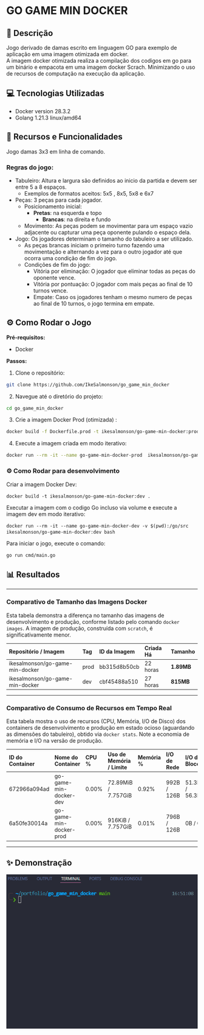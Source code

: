 # GO GAME MIN DOCKER 

## 📝 Descrição
Jogo derivado de damas escrito em linguagem GO para exemplo de aplicação em uma imagem otimizada em docker. <br>
A imagem docker otimizada realiza a compilação dos codigos em go para um binário e empacota em uma imagem docker Scrach. Minimizando o uso de recursos de computação na execução da aplicação.


## 💻 Tecnologias Utilizadas
- Docker version 28.3.2
- Golang 1.21.3 linux/amd64

## 🚀 Recursos e Funcionalidades
Jogo damas 3x3 em linha de comando.

### Regras do jogo: 
- Tabuleiro: Altura e largura são definidos ao inicio da partida e devem ser entre 5 a 8 espaços.
	- Exemplos de formatos aceitos: 5x5 , 8x5, 5x8 e 6x7
- Peças: 3 peças para cada jogador. 
  - Posicionamento inicial: <br>
  	- **Pretas**: na esquerda e topo <br>
        - **Brancas**: na direita e fundo  <br>
  - Movimento: As peças podem se movimentar para um espaço vazio adjacente ou capturar uma peça oponente pulando o espaço dela. <br>
- Jogo: Os jogadores determinam o tamanho do tabuleiro a ser utilizado.  
	- As peças brancas iniciam o primeiro turno fazendo uma movimentação e alternando a vez para o outro jogador até que ocorra uma condição de fim do jogo. <br>
	- Condições de fim do jogo: <br>
		- Vitória por eliminação: O jogador que eliminar todas as peças do oponente vence. <br>
		- Vitória por pontuação:  O jogador com mais peças ao final de 10 turnos vence. <br>
		- Empate: Caso os jogadores tenham o mesmo numero de peças ao final de 10 turnos, o jogo termina em empate.<br>


## ⚙️ Como Rodar o Jogo

**Pré-requisitos:**
- Docker

**Passos:**
1. Clone o repositório:
```bash
git clone https://github.com/IkeSalmonson/go_game_min_docker
```

2. Navegue até o diretório do projeto:
``` bash
cd go_game_min_docker
```

3. Crie a  imagem Docker Prod (otimizada) : 
``` bash
docker build -f Dockerfile.prod -t ikesalmonson/go-game-min-docker:prod .
```
4. Execute a imagem criada em modo iterativo:
``` bash
docker run --rm -it --name go-game-min-docker-prod  ikesalmonson/go-game-min-docker:prod
``` 

### ⚙️ Como Rodar para desenvolvimento
Criar a imagem Docker Dev:
``` 
docker build -t ikesalmonson/go-game-min-docker:dev .   
```

Executar a imagem com o codigo Go incluso via volume e execute a imagem dev em modo iterativo: 
``` 
docker run --rm -it --name go-game-min-docker-dev -v $(pwd):/go/src ikesalmonson/go-game-min-docker:dev bash 
```
Para iniciar o jogo, execute o comando:
``` 
go run cmd/main.go
``` 


## 📊 Resultados

---

### Comparativo de Tamanho das Imagens Docker

Esta tabela demonstra a diferença no tamanho das imagens de desenvolvimento e produção, conforme listado pelo comando `docker images`. A imagem de produção, construída com `scratch`, é significativamente menor.

| Repositório / Imagem | Tag    | ID da Imagem | Criada Há | Tamanho |
| :------------------- | :----- | :----------- | :-------- | :------ |
| ikesalmonson/go-game-min-docker | prod | bb315d8b50cb | 22 horas  | **1.89MB** |
| ikesalmonson/go-game-min-docker | dev  | cbf45488a510 | 27 horas  | **815MB** |

---

### Comparativo de Consumo de Recursos em Tempo Real

Esta tabela mostra o uso de recursos (CPU, Memória, I/O de Disco) dos containers de desenvolvimento e produção em estado ocioso (aguardando as dimensões do tabuleiro), obtido via `docker stats`. Note a economia de memória e I/O na versão de produção.

| ID do Container | Nome do Container       | CPU %  | Uso de Memória / Limite | Memória % | I/O de Rede | I/O de Bloco | PIDs |
| :-------------- | :---------------------- | :----- | :---------------------- | :-------- | :---------- | :----------- | :--- |
| 672966a094ad  | go-game-min-docker-dev | 0.00% | 72.89MiB / 7.757GiB   | 0.92%   | 992B / 126B | 51.3MB / 56.3MB | 17 |
| 6a50fe30014a  | go-game-min-docker-prod| 0.00% | 916KiB / 7.757GiB     | 0.01%   | 796B / 126B | 0B / 0B    | 5  |

---


## ✨ Demonstração

![Demonstração da execução do jogo](img/demo_go_game.gif)